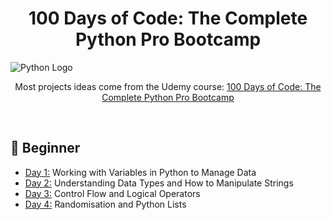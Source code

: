 <h1 align="center">100 Days of Code: The Complete Python Pro Bootcamp</h1>

<img align="center" alt="Python Logo" src="https://media1.giphy.com/media/coxQHKASG60HrHtvkt/giphy.gif?cid=790b76114f808b9131dd7a0d9df3864154fa6d2feccf8f5a&rid=giphy.gif&ct=g">

<p align="center">Most projects ideas come from the Udemy course: <a href="https://www.udemy.com/course/100-days-of-code/">100 Days of Code: The Complete Python Pro Bootcamp</a></p>

<br>

## 🔰 Beginner 

- [Day 1:](https://github.com/brenonsc/100DaysofPython/tree/main/Day01) Working with Variables in Python to Manage Data
- [Day 2:](https://github.com/brenonsc/100DaysofPython/tree/main/Day02) Understanding Data Types and How to Manipulate Strings
- [Day 3:](https://github.com/brenonsc/100DaysofPython/tree/main/Day03) Control Flow and Logical Operators
- [Day 4:](https://github.com/brenonsc/100DaysofPython/tree/main/Day04) Randomisation and Python Lists
